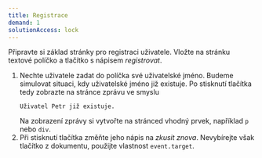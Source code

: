 ```yaml
---
title: Registrace
demand: 1
solutionAccess: lock
---
```


Připravte si základ stránky pro registraci uživatele. Vložte na stránku textové políčko a tlačítko s nápisem _registrovat_.

1. Nechte uživatele zadat do políčka své uživatelské jméno. Budeme simulovat situaci, kdy uživatelské jméno již existuje. Po stisknutí tlačítka tedy zobrazte na stránce zprávu ve smyslu
   ```text
   Uživatel Petr již existuje.
   ```
   Na zobrazení zprávy si vytvořte na stránced vhodný prvek, například `p` nebo `div`.
1. Při stisknutí tlačítka změňte jeho nápis na _zkusit znova_. Nevybírejte však tlačítko z dokumentu, použijte vlastnost `event.target`.

